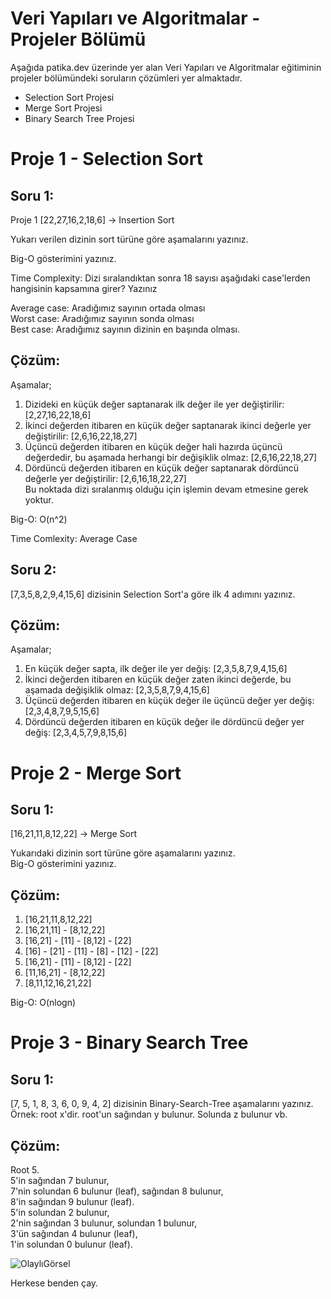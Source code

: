 # Veri Yapıları ve Algoritmalar - Projeler Bölümü
Aşağıda patika.dev üzerinde yer alan Veri Yapıları ve Algoritmalar eğitiminin projeler bölümündeki soruların çözümleri yer almaktadır.  

- Selection Sort Projesi
- Merge Sort Projesi
- Binary Search Tree Projesi

# Proje 1 - Selection Sort  

## Soru 1:
Proje 1
[22,27,16,2,18,6] -> Insertion Sort

Yukarı verilen dizinin sort türüne göre aşamalarını yazınız.

Big-O gösterimini yazınız.

Time Complexity: Dizi sıralandıktan sonra 18 sayısı aşağıdaki case'lerden hangisinin kapsamına girer? Yazınız

Average case: Aradığımız sayının ortada olması  
Worst case: Aradığımız sayının sonda olması  
Best case: Aradığımız sayının dizinin en başında olması.  

## Çözüm:
Aşamalar;
1) Dizideki en küçük değer saptanarak ilk değer ile yer değiştirilir: [2,27,16,22,18,6]
2) İkinci değerden itibaren en küçük değer saptanarak ikinci değerle yer değiştirilir: [2,6,16,22,18,27]
3) Üçüncü değerden itibaren en küçük değer hali hazırda üçüncü değerdedir, bu aşamada herhangi bir değişiklik olmaz: [2,6,16,22,18,27]
4) Dördüncü değerden itibaren en küçük değer saptanarak dördüncü değerle yer değiştirilir: [2,6,16,18,22,27]  
Bu noktada dizi sıralanmış olduğu için işlemin devam etmesine gerek yoktur.

Big-O:  O(n^2)

Time Comlexity: Average Case

## Soru 2:  
[7,3,5,8,2,9,4,15,6] dizisinin Selection Sort'a göre ilk 4 adımını yazınız.  

## Çözüm:
Aşamalar;
1) En küçük değer sapta, ilk değer ile yer değiş: [2,3,5,8,7,9,4,15,6]
2) İkinci değerden itibaren en küçük değer zaten ikinci değerde, bu aşamada değişiklik olmaz: [2,3,5,8,7,9,4,15,6]
3) Üçüncü değerden itibaren en küçük değer ile üçüncü değer yer değiş: [2,3,4,8,7,9,5,15,6]
4) Dördüncü değerden itibaren en küçük değer ile dördüncü değer yer değiş: [2,3,4,5,7,9,8,15,6]  
# Proje 2 - Merge Sort  
## Soru 1:  
[16,21,11,8,12,22] -> Merge Sort

Yukarıdaki dizinin sort türüne göre aşamalarını yazınız.  
Big-O gösterimini yazınız.  
## Çözüm:

1) [16,21,11,8,12,22]
2) [16,21,11] - [8,12,22]
3) [16,21] - [11] - [8,12] - [22]
4) [16] - [21] - [11] - [8] - [12] - [22]
5) [16,21] - [11] - [8,12] - [22]
6) [11,16,21] - [8,12,22]
7) [8,11,12,16,21,22]  

Big-O:  O(nlogn)  

# Proje 3 - Binary Search Tree  
## Soru 1:  
[7, 5, 1, 8, 3, 6, 0, 9, 4, 2] dizisinin Binary-Search-Tree aşamalarını yazınız.  
Örnek: root x'dir. root'un sağından y bulunur. Solunda z bulunur vb.  
## Çözüm:  
Root 5.  
5'in sağından 7 bulunur,  
7'nin solundan 6 bulunur (leaf), sağından 8 bulunur,  
8'in sağından 9 bulunur (leaf).  
5'in solundan 2 bulunur,  
2'nin sağından 3 bulunur, solundan 1 bulunur,  
3'ün sağından 4 bulunur (leaf),  
1'in solundan 0 bulunur (leaf).  

![OlaylıGörsel](https://lh3.googleusercontent.com/pw/AL9nZEUCMjkBsGCfa32V_ls-CEG-F3OLJmLs03Gz0Ehc_QdCkGA4YFEgKkcM6C2foALjS_9b82i0w4J5uGAiMYLToQOwRiePeiTp7ORSk_i2BIlR9b2BQFGOCd3rGYz81W-0w5wk3Ka-QGVjAKDuNLLhJ0aQ=w311-h214-no)


Herkese benden çay.